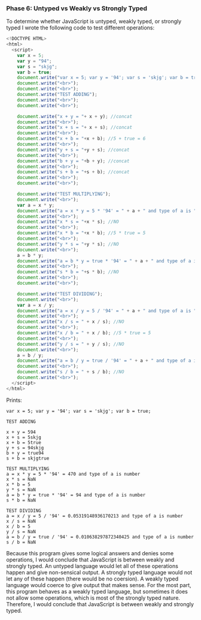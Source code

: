 ### Phase 6: Untyped vs Weakly vs Strongly Typed

To determine whether JavaScript is untyped, weakly typed, or strongly typed I wrote the following code to test different operations:

```js
<!DOCTYPE HTML>
<html>
  <script>
    var x = 5;
    var y = "94";
    var s = "skjg";
    var b = true;
    document.write("var x = 5; var y = '94'; var s = 'skjg'; var b = true;");
    document.write("<br>");
    document.write("<br>");
    document.write("TEST ADDING");
    document.write("<br>");
    document.write("<br>");

    document.write("x + y = "+ x + y); //concat
    document.write("<br>");
    document.write("x + s = "+ x + s); //concat
    document.write("<br>"); 
    document.write("x + b = "+x + b); //5 + true = 6
    document.write("<br>");
    document.write("y + s = "+y + s); //concat
    document.write("<br>");
    document.write("b + y = "+b + y); //concat
    document.write("<br>");
    document.write("s + b = "+s + b); //concat
    document.write("<br>");
    document.write("<br>");

    document.write("TEST MULTIPLYING");
    document.write("<br>");
    var a = x * y;
    document.write("a = x * y = 5 * '94' = " + a + " and type of a is " + typeof(a)); //number -> string -> number
    document.write("<br>");
    document.write("x * s = "+x * s); //NO
    document.write("<br>"); 
    document.write("x * b = "+x * b); //5 * true = 5
    document.write("<br>");
    document.write("y * s = "+y * s); //NO
    document.write("<br>");
    a = b * y;
    document.write("a = b * y = true * '94' = " + a + " and type of a is " + typeof(a)); //bool -> string -> number
    document.write("<br>");
    document.write("s * b = "+s * b); //NO
    document.write("<br>");
    document.write("<br>");

    document.write("TEST DIVIDING");
    document.write("<br>");
    var a = x / y;
    document.write("a = x / y = 5 / '94' = " + a + " and type of a is " + typeof(a)); //number -> string -> number
    document.write("<br>");
    document.write("x / s = " + x / s); //NO
    document.write("<br>"); 
    document.write("x / b = " + x / b); //5 * true = 5
    document.write("<br>");
    document.write("y / s = " + y / s); //NO
    document.write("<br>");
    a = b / y;
    document.write("a = b / y = true / '94' = " + a + " and type of a is " + typeof(a)); //bool -> string -> number
    document.write("<br>");
    document.write("s / b = " + s / b); //NO
    document.write("<br>");
  </script>
</html>

```

Prints:

	var x = 5; var y = '94'; var s = 'skjg'; var b = true;

	TEST ADDING

	x + y = 594
	x + s = 5skjg
	x + b = 5true
	y + s = 94skjg
	b + y = true94
	s + b = skjgtrue

	TEST MULTIPLYING
	a = x * y = 5 * '94' = 470 and type of a is number
	x * s = NaN
	x * b = 5
	y * s = NaN
	a = b * y = true * '94' = 94 and type of a is number
	s * b = NaN

	TEST DIVIDING
	a = x / y = 5 / '94' = 0.05319148936170213 and type of a is number
	x / s = NaN
	x / b = 5
	y / s = NaN
	a = b / y = true / '94' = 0.010638297872340425 and type of a is number
	s / b = NaN


Because this program gives some logical answers and denies some operations, I would conclude that
      JavaScript is between weakly and strongly typed. An untyped language would let all of these 
      operations happen and give non-sensical output. A strongly typed language would not let any of 
      these happen (there would be no coersion). A weakly typed language would coerce to give output that 
      makes sense. For the most part, this program behaves as a weakly typed language, but sometimes it 
      does not allow some operations, which is most of the strongly typed nature. Therefore, I would conclude 
      that JavaScript is between weakly and strongly typed.